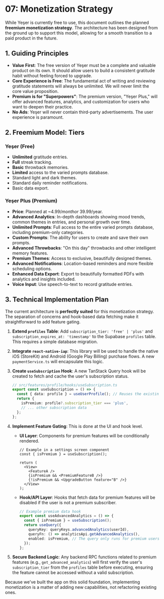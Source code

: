 # 07: Monetization Strategy

While Yeşer is currently free to use, this document outlines the planned **freemium monetization strategy**. The architecture has been designed from the ground up to support this model, allowing for a smooth transition to a paid product in the future.

## 1. Guiding Principles

- **Value First**: The free version of Yeşer must be a complete and valuable product on its own. It should allow users to build a consistent gratitude habit without feeling forced to upgrade.
- **Core Experience is Free**: The fundamental act of writing and reviewing gratitude statements will always be unlimited. We will never limit the core value proposition.
- **Premium is for "Superpowers"**: The premium version, "Yeşer Plus," will offer advanced features, analytics, and customization for users who want to deepen their practice.
- **No Ads**: Yeşer will never contain third-party advertisements. The user experience is paramount.

## 2. Freemium Model: Tiers

### Yeşer (Free)

- **Unlimited** gratitude entries.
- **Full** streak tracking.
- **Basic** throwback memories.
- **Limited** access to the varied prompts database.
- Standard light and dark themes.
- Standard daily reminder notifications.
- Basic data export.

### Yeşer Plus (Premium)

- **Price**: Planned at ~$4.99/month or ~$39.99/year.
- **Advanced Analytics**: In-depth dashboards showing mood trends, common themes in entries, and personal growth over time.
- **Unlimited Prompts**: Full access to the entire varied prompts database, including premium-only categories.
- **Custom Prompts**: The ability for users to create and save their own prompts.
- **Advanced Throwbacks**: "On this day" throwbacks and other intelligent memory features.
- **Premium Themes**: Access to exclusive, beautifully designed themes.
- **Advanced Notifications**: Location-based reminders and more flexible scheduling options.
- **Enhanced Data Export**: Export to beautifully formatted PDFs with analytics and insights included.
- **Voice Input**: Use speech-to-text to record gratitude entries.

## 3. Technical Implementation Plan

The current architecture is **perfectly suited** for this monetization strategy. The separation of concerns and hook-based data fetching make it straightforward to add feature gating.

1.  **Extend `profiles` Table**: Add `subscription_tier: 'free' | 'plus'` and `subscription_expires_at: 'timestamp'` to the Supabase `profiles` table. This requires a simple database migration.

2.  **Integrate `react-native-iap`**: This library will be used to handle the native iOS (StoreKit) and Android (Google Play Billing) purchase flows. A new `paymentService.ts` will encapsulate this logic.

3.  **Create `useSubscription` Hook**: A new TanStack Query hook will be created to fetch and cache the user's subscription status.

    ```typescript
    // src/features/profile/hooks/useSubscription.ts
    export const useSubscription = () => {
      const { data: profile } = useUserProfile(); // Reuses the existing profile hook
      return {
        isPremium: profile?.subscription_tier === 'plus',
        // ... other subscription data
      };
    };
    ```

4.  **Implement Feature Gating**: This is done at the UI and hook level.

    - **UI Layer**: Components for premium features will be conditionally rendered.

      ```tsx
      // Example in a settings screen component
      const { isPremium } = useSubscription();

      return (
        <View>
          <FeatureA />
          {isPremium && <PremiumFeatureB />}
          {!isPremium && <UpgradeButton feature="B" />}
        </View>
      );
      ```

    - **Hook/API Layer**: Hooks that fetch data for premium features will be disabled if the user is not a premium subscriber.
      ```typescript
      // Example premium data hook
      export const useAdvancedAnalytics = () => {
        const { isPremium } = useSubscription();
        return useQuery({
          queryKey: queryKeys.advancedAnalytics(userId),
          queryFn: () => analyticsApi.getAdvancedAnalytics(),
          enabled: isPremium, // The query only runs for premium users
        });
      };
      ```

5.  **Secure Backend Logic**: Any backend RPC functions related to premium features (e.g., `get_advanced_analytics`) will first verify the user's `subscription_tier` from the `profiles` table before executing, ensuring the feature cannot be accessed without a valid subscription.

Because we've built the app on this solid foundation, implementing monetization is a matter of adding new capabilities, not refactoring existing ones.
